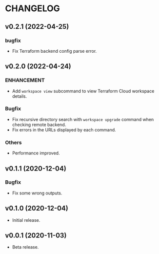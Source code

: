 CHANGELOG
====

## v0.2.1 (2022-04-25)

### bugfix

* Fix Terraform backend config parse error.

## v0.2.0 (2022-04-24)

### ENHANCEMENT

* Add `workspace view` subcommand to view Terraform Cloud workspace details.

### Bugfix

* Fix recursive directory search with `workspace upgrade` command when checking remote backend.
* Fix errors in the URLs displayed by each command.

### Others

* Performance improved.

## v0.1.1 (2020-12-04)

### Bugfix

* Fix some wrong outputs.

## v0.1.0 (2020-12-04)

* Initial release.

## v0.0.1 (2020-11-03)

* Beta release.

